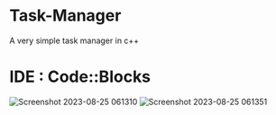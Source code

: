 # Task-Manager
A very simple task manager in c++

# IDE :   Code::Blocks
![Screenshot 2023-08-25 061310](https://github.com/code-grow/Task-Manager/assets/57804478/dc589307-a776-4334-a5c4-6291d463971d)
![Screenshot 2023-08-25 061351](https://github.com/code-grow/Task-Manager/assets/57804478/3d06bfb2-e6a3-4348-a0b8-9b563352bb3f)
